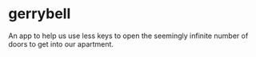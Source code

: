 # gerrybell
An app to help us use less keys to open the seemingly infinite number of doors to get into our apartment.
